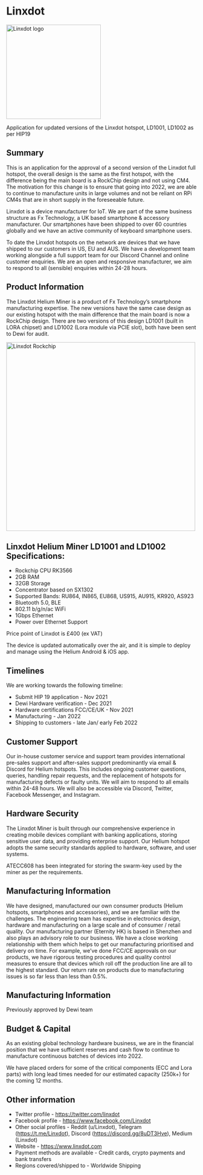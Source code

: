 # Linxdot

  <img src="https://www.linxdot.com/images/logo-linxdot.png" alt="Linxdot logo" width=250 />

 Application for updated versions of the Linxdot hotspot, LD1001, LD1002 as per HIP19

 ## Summary
 This is an application for the approval of a second version of the Linxdot full hotspot, the overall design is the same as the first hotspot, with the difference being the main board is a RockChip design and not using CM4. The motivation for this change is to ensure that going into 2022, we are able to continue to manufacture units in large volumes and not be reliant on RPi CM4s that are in short supply in the foreseeable future. 

 Linxdot is a device manufacturer for IoT. We are part of the same business structure as Fx Technology, a UK based smartphone & accessory manufacturer. Our smartphones have been shipped to over 60 countries globally and we have an active community of keyboard smartphone users. 

 To date the Linxdot hotspots on the network are devices that we have shipped to our customers in US, EU and AUS. We have a development team working alongside a full support team for our Discord Channel and online customer enquiries. We are an open and responsive manufacturer, we aim to respond to all (sensible) enquiries within 24-28 hours.

 ## Product Information 
 The Linxdot Helium Miner is a product of Fx Technology’s smartphone manufacturing expertise. The new versions have the same case design as our existing hotspot with the main difference that the main board is now a RockChip design. There are two versions of this design LD1001 (built in LORA chipset) and LD1002 (Lora module via PCIE slot), both have been sent to Dewi for audit.

 <img src="https://www.linxdot.com/wp-content/uploads/2021/11/linxdot-rk-scaled.jpg" alt="Linxdot Rockchip" width=500 />

 ## Linxdot Helium Miner LD1001 and LD1002 Specifications:
  *   Rockchip CPU RK3566
  *   2GB RAM
  *   32GB Storage
  *   Concentrator based on SX1302
  *   Supported Bands: RU864, IN865, EU868, US915, AU915, KR920, AS923
  *   Bluetooth 5.0, BLE
  *   802.11 b/g/n/ac WiFi
  *   1Gbps Ethernet
  *   Power over Ethernet Support

 Price point of Linxdot is £400 (ex VAT)

 The device is updated automatically over the air, and it is simple to deploy and manage using the Helium Android & iOS app.

 ## Timelines

 We are working towards the following timeline:
 * Submit HIP 19 application - Nov 2021
 * Dewi Hardware verification - Dec 2021
 * Hardware certifications FCC/CE/UK - Nov 2021
 * Manufacturing - Jan 2022
 * Shipping to customers - late Jan/ early Feb 2022

 ## Customer Support

 Our in-house customer service and support team provides international pre-sales support and after-sales support predominantly via email & Discord for Helium hotspots. This includes ongoing customer questions, queries, handling repair requests, and the replacement of hotspots for manufacturing defects or faulty units. We will aim to respond to all emails within 24-48 hours. 
 We will also be accessible via Discord, Twitter, Facebook Messenger, and Instagram.

 ## Hardware Security

 The Linxdot Miner is built through our comprehensive experience in creating mobile devices compliant with banking applications, storing sensitive user data, and providing enterprise support. Our Helium hotspot adopts the same security standards applied to hardware, software, and user systems.

 ATECC608 has been integrated for storing the swarm-key used by the miner as per the requirements.

 ## Manufacturing Information

 We have designed, manufactured our own consumer products (Helium hotspots, smartphones and accessories), and we are familiar with the challenges. The engineering team has expertise in electronics design, hardware and manufacturing on a large scale and of consumer / retail quality.  Our manufacturing partner (Eternity HK) is based in Shenzhen and also plays an advisory role to our business. We have a close working relationship with them which helps to get our manufacturing prioritised and delivery on time. For example, we’ve done FCC/CE approvals on our products, we have rigorous testing procedures and quality control measures to ensure that devices which roll off the production line are all to the highest standard. Our return rate on products due to manufacturing issues is so far less than less than 0.5%.

 ## Manufacturing Information

 Previously approved by Dewi team

 ## Budget & Capital

 As an existing global technology hardware business, we are in the financial position that we have sufficient reserves and cash flow to continue to manufacture continuous batches of devices into 2022. 

 We have placed orders for some of the critical components (ECC and Lora parts) with long lead times needed for our estimated capacity (250k+) for the coming 12 months. 

 ## Other information

 * Twitter profile - https://twitter.com/linxdot 
 * Facebook profile - https://www.facebook.com/Linxdot 
 * Other social profiles - Reddit (u/Linxdot), Telegram (https://t.me/Linxdot), Discord (https://discord.gg/8uDT3Hve),  Medium (Linxdot)    
 * Website - https://www.linxdot.com 
 * Payment methods are available - Credit cards, crypto payments and bank transfers
 * Regions covered/shipped to - Worldwide Shipping

